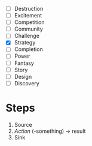 - [ ] Destruction
- [ ] Excitement
- [ ] Competition
- [ ] Community
- [ ] Challenge
- [x] Strategy
- [ ] Completion
- [ ] Power
- [ ] Fantasy
- [ ] Story
- [ ] Design
- [ ] Discovery

# Steps
1. Source
2. *Action* (-something) -> result
3. Sink
